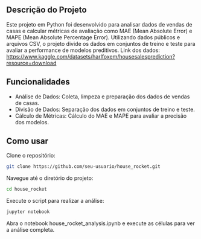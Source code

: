 ## Descrição do Projeto
Este projeto em Python foi desenvolvido para analisar dados de vendas de casas e calcular métricas de avaliação como MAE (Mean Absolute Error) e MAPE (Mean Absolute Percentage Error). Utilizando dados públicos e arquivos CSV, o projeto divide os dados em conjuntos de treino e teste para avaliar a performance de modelos preditivos. 
Link dos dados: https://www.kaggle.com/datasets/harlfoxem/housesalesprediction?resource=download

## Funcionalidades
- Análise de Dados: Coleta, limpeza e preparação dos dados de vendas de casas.
- Divisão de Dados: Separação dos dados em conjuntos de treino e teste.
- Cálculo de Métricas: Cálculo do MAE e MAPE para avaliar a precisão dos modelos.

## Como usar
Clone o repositório:
```bash
git clone https://github.com/seu-usuario/house_rocket.git
```
Navegue até o diretório do projeto:
```bash
cd house_rocket
```

Execute o script para realizar a análise:
```bash
jupyter notebook
```
Abra o notebook house_rocket_analysis.ipynb e execute as células para ver a análise completa.
